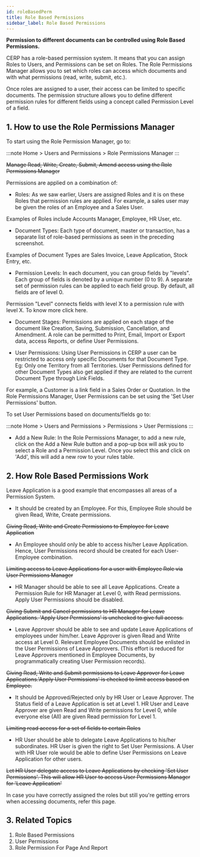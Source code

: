 ```yaml
---
id: roleBasedPerm
title: Role Based Permissions
sidebar_label: Role Based Permissions
---
```


**Permission to different documents can be controlled using Role Based Permissions.**

CERP has a role-based permission system. It means that you can assign Roles to Users, and Permissions can be set on Roles. The Role Permissions Manager allows you to set which roles can access which documents and with what permissions (read, write, submit, etc.).

Once roles are assigned to a user, their access can be limited to specific documents. The permission structure allows you to define different permission rules for different fields using a concept called Permission Level of a field.

## 1. How to use the Role Permissions Manager

To start using the Role Permission Manager, go to:

:::note
Home > Users and Permissions > Role Permissions Manager
:::

~~Manage Read, Write, Create, Submit, Amend access using the Role Permissions Manager~~

Permissions are applied on a combination of:

- Roles: As we saw earlier, Users are assigned Roles and it is on these Roles that permission rules are applied. For example, a sales user may be given the roles of an Employee and a Sales User.

Examples of Roles include Accounts Manager, Employee, HR User, etc.

- Document Types: Each type of document, master or transaction, has a separate list of role-based permissions as seen in the preceding screenshot.

Examples of Document Types are Sales Invoice, Leave Application, Stock Entry, etc.

- Permission Levels: In each document, you can group fields by "levels". Each group of fields is denoted by a unique number (0 to 9). A separate set of permission rules can be applied to each field group. By default, all fields are of level 0.

Permission "Level" connects fields with level X to a permission rule with level X. To know more click here.

- Document Stages: Permissions are applied on each stage of the document like Creation, Saving, Submission, Cancellation, and Amendment. A role can be permitted to Print, Email, Import or Export data, access Reports, or define User Permissions.

- User Permissions: Using User Permissions in CERP a user can be restricted to access only specific Documents for that Document Type. Eg: Only one Territory from all Territories. User Permissions defined for other Document Types also get applied if they are related to the current Document Type through Link Fields.

For example, a Customer is a link field in a Sales Order or Quotation. In the Role Permissions Manager, User Permissions can be set using the 'Set User Permissions' button.

To set User Permissions based on documents/fields go to:

:::note
Home > Users and Permissions > Permissions > User Permissions
:::

- Add a New Rule: In the Role Permissions Manager, to add a new rule, click on the Add a New Rule button and a pop-up box will ask you to select a Role and a Permission Level. Once you select this and click on 'Add', this will add a new row to your rules table.

## 2. How Role Based Permissions Work

Leave Application is a good example that encompasses all areas of a Permission System.

- It should be created by an Employee. For this, Employee Role should be given Read, Write, Create permissions.

~~Giving Read, Write and Create Permissions to Employee for Leave Application~~

- An Employee should only be able to access his/her Leave Application. Hence, User Permissions record should be created for each User-Employee combination.

~~Limiting access to Leave Applications for a user with Employee Role via User Permissions Manager~~

- HR Manager should be able to see all Leave Applications. Create a Permission Rule for HR Manager at Level 0, with Read permissions. Apply User Permissions should be disabled.

~~Giving Submit and Cancel permissions to HR Manager for Leave Applications. 'Apply User Permissions' is unchecked to give full access.~~

- Leave Approver should be able to see and update Leave Applications of employees under him/her. Leave Approver is given Read and Write access at Level 0. Relevant Employee Documents should be enlisted in the User Permissions of Leave Approvers. (This effort is reduced for Leave Approvers mentioned in Employee Documents, by programmatically creating User Permission records).

~~Giving Read, Write and Submit permissions to Leave Approver for Leave Applications.'Apply User Permissions' is checked to limit access based on Employee.~~

- It should be Approved/Rejected only by HR User or Leave Approver. The Status field of a Leave Application is set at Level 1. HR User and Leave Approver are given Read and Write permissions for Level 0, while everyone else (All) are given Read permission for Level 1.

~~Limiting read access for a set of fields to certain Roles~~

- HR User should be able to delegate Leave Applications to his/her subordinates. HR User is given the right to Set User Permissions. A User with HR User role would be able to define User Permissions on Leave Application for other users.

~~Let HR User delegate access to Leave Applications by checking 'Set User Permissions'. This will allow HR User to access User Permissions Manager for 'Leave Application'~~

In case you have correctly assigned the roles but still you're getting errors when accessing documents, refer this page.

## 3. Related Topics

1. Role Based Permissions
1. User Permissions
1. Role Permission For Page And Report
